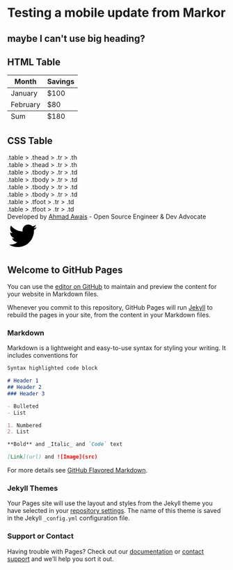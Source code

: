 # Testing a mobile update from Markor

## maybe I can't use big heading?

<div class="aa_htmlTable"> <h2 class="aa_h2">HTML Table</h2> <table> <thead> <tr> <th>Month</th> <th>Savings</th> </tr> </thead> <tbody> <tr> <td>January</td> <td>$100</td> </tr> <tr> <td>February</td> <td>$80</td> </tr> </tbody> <tfoot> <tr> <td>Sum</td> <td>$180</td> </tr> </tfoot> </table> </div> <div class="aa_css"> <h2 class="aa_h2">CSS Table</h2> <div class="table"> <div class="thead"> <div class="tr"> <div class="th">.table > .thead > .tr > .th</div> <div class="th">.table > .thead > .tr > .th</div> </div> </div> <div class="tbody"> <div class="tr"> <div class="td"> .table > .tbody > .tr > .td </div> <div class="td"> .table > .tbody > .tr > .td </div> </div> <div class="tr"> <div class="td"> .table > .tbody > .tr > .td </div> <div class="td"> .table > .tbody > .tr > .td </div> </div> </div> <div class="tfoot"> <div class="tr"> <div class="td"> .table > .tfoot > .tr > .td </div> <div class="td"> .table > .tfoot > .tr > .td </div> </div> </div> </div> <div class="ahmadawais"> Developed by <a href="http://AhmadAwais.com/about" target="_top">Ahmad Awais</a> - Open Source Engineer & Dev Advocate </div> </div> <!-- Follow me on Twitter --> <a class="twitter" target="_top" href="https://twitter.com/MrAhmadAwais"><svg xmlns="http://www.w3.org/2000/svg" width="72" height="72" viewBox="0 0 72 72"><path d="M67.812 16.141a26.246 26.246 0 0 1-7.519 2.06 13.134 13.134 0 0 0 5.756-7.244 26.127 26.127 0 0 1-8.313 3.176A13.075 13.075 0 0 0 48.182 10c-7.229 0-13.092 5.861-13.092 13.093 0 1.026.118 2.021.338 2.981-10.885-.548-20.528-5.757-26.987-13.679a13.048 13.048 0 0 0-1.771 6.581c0 4.542 2.312 8.551 5.824 10.898a13.048 13.048 0 0 1-5.93-1.638c-.002.055-.002.11-.002.162 0 6.345 4.513 11.638 10.504 12.84a13.177 13.177 0 0 1-3.449.457c-.846 0-1.667-.078-2.465-.231 1.667 5.2 6.499 8.986 12.23 9.09a26.276 26.276 0 0 1-16.26 5.606A26.21 26.21 0 0 1 4 55.976a37.036 37.036 0 0 0 20.067 5.882c24.083 0 37.251-19.949 37.251-37.249 0-.566-.014-1.134-.039-1.694a26.597 26.597 0 0 0 6.533-6.774z"></path></svg></a> 



## Welcome to GitHub Pages

You can use the [editor on GitHub](https://github.com/maxtkc/testjekyll/edit/master/index.md) to maintain and preview the content for your website in Markdown files.

Whenever you commit to this repository, GitHub Pages will run [Jekyll](https://jekyllrb.com/) to rebuild the pages in your site, from the content in your Markdown files.

### Markdown

Markdown is a lightweight and easy-to-use syntax for styling your writing. It includes conventions for

```markdown
Syntax highlighted code block

# Header 1
## Header 2
### Header 3

- Bulleted
- List

1. Numbered
2. List

**Bold** and _Italic_ and `Code` text

[Link](url) and ![Image](src)
```

For more details see [GitHub Flavored Markdown](https://guides.github.com/features/mastering-markdown/).

### Jekyll Themes

Your Pages site will use the layout and styles from the Jekyll theme you have selected in your [repository settings](https://github.com/maxtkc/testjekyll/settings). The name of this theme is saved in the Jekyll `_config.yml` configuration file.

### Support or Contact

Having trouble with Pages? Check out our [documentation](https://help.github.com/categories/github-pages-basics/) or [contact support](https://github.com/contact) and we’ll help you sort it out.